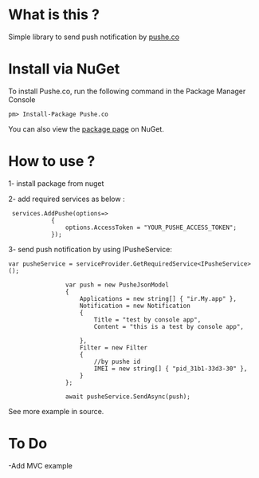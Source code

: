 # What is this ?

Simple library to send push notification by [pushe.co](https://www.pushe.co)

# Install via NuGet

To install Pushe.co, run the following command in the Package Manager Console
```code
pm> Install-Package Pushe.co
```
You can also view the [package page](https://www.nuget.org/packages/Pushe.co) on NuGet.

# How to use ?

1- install package from nuget

2- add required services  as below :
```code
 services.AddPushe(options=>
            {
                options.AccessToken = "YOUR_PUSHE_ACCESS_TOKEN";
            });
```
3- send push notification by using IPusheService:
```code
var pusheService = serviceProvider.GetRequiredService<IPusheService>();

                var push = new PusheJsonModel
                {
                    Applications = new string[] { "ir.My.app" },
                    Notification = new Notification
                    {
                        Title = "test by console app",
                        Content = "this is a test by console app",

                    },
                    Filter = new Filter
                    {
                        //by pushe id
                        IMEI = new string[] { "pid_31b1-33d3-30" },
                    }
                };

                await pusheService.SendAsync(push);
```

See more example in source.

# To Do

-Add MVC example

